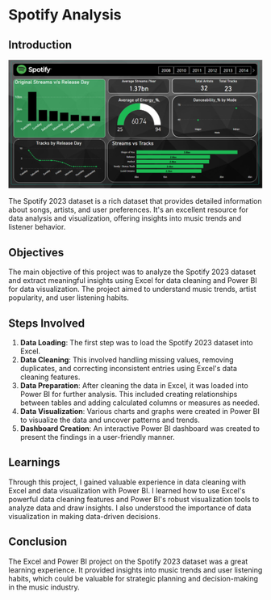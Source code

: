 # Spotify Analysis

## Introduction
![screenshot](dashboard_real.png)

The Spotify 2023 dataset is a rich dataset that provides detailed information about songs, artists, and user preferences. It's an excellent resource for data analysis and visualization, offering insights into music trends and listener behavior.

## Objectives

The main objective of this project was to analyze the Spotify 2023 dataset and extract meaningful insights using Excel for data cleaning and Power BI for data visualization. The project aimed to understand music trends, artist popularity, and user listening habits.

## Steps Involved

1. **Data Loading**: The first step was to load the Spotify 2023 dataset into Excel.
2. **Data Cleaning**: This involved handling missing values, removing duplicates, and correcting inconsistent entries using Excel's data cleaning features.
3. **Data Preparation**: After cleaning the data in Excel, it was loaded into Power BI for further analysis. This included creating relationships between tables and adding calculated columns or measures as needed.
4. **Data Visualization**: Various charts and graphs were created in Power BI to visualize the data and uncover patterns and trends.
5. **Dashboard Creation**: An interactive Power BI dashboard was created to present the findings in a user-friendly manner.

## Learnings

Through this project, I gained valuable experience in data cleaning with Excel and data visualization with Power BI. I learned how to use Excel's powerful data cleaning features and Power BI's robust visualization tools to analyze data and draw insights. I also understood the importance of data visualization in making data-driven decisions.

## Conclusion

The Excel and Power BI project on the Spotify 2023 dataset was a great learning experience. It provided insights into music trends and user listening habits, which could be valuable for strategic planning and decision-making in the music industry.
